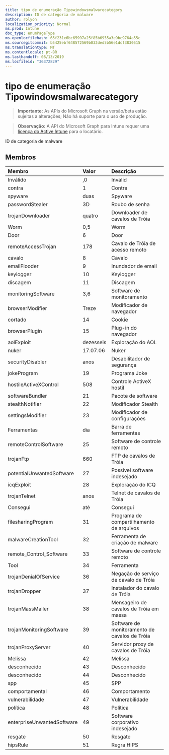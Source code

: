 ```yaml
---
title: tipo de enumeração Tipowindowsmalwarecategory
description: ID de categoria de malware
author: rolyon
localization_priority: Normal
ms.prod: Intune
doc_type: enumPageType
ms.openlocfilehash: 65f231e6bc65997a25f85b6955a3e9bc9764a55c
ms.sourcegitcommit: b5425ebf648572569b032ded5b56e1dcf3830515
ms.translationtype: MT
ms.contentlocale: pt-BR
ms.lasthandoff: 08/13/2019
ms.locfileid: "36372829"
---
```

# <a name="windowsmalwarecategory-enum-type"></a>tipo de enumeração Tipowindowsmalwarecategory

> **Importante:** As APIs do Microsoft Graph na versão/beta estão sujeitas a alterações; Não há suporte para o uso de produção.

> **Observação:** A API do Microsoft Graph para Intune requer uma [licença do Active Intune](https://go.microsoft.com/fwlink/?linkid=839381) para o locatário.

ID de categoria de malware

## <a name="members"></a>Membros
|Membro|Valor|Descrição|
|:---|:---|:---|
|Inválido|,0|Invalid|
|contra|1|Contra|
|spyware|duas|Spyware|
|passwordStealer|3D|Roubo de senha|
|trojanDownloader|quatro|Downloader de cavalos de Tróia|
|Worm|0,5|Worm|
|Door|6|Door|
|remoteAccessTrojan|178|Cavalo de Tróia de acesso remoto|
|cavalo|8 |Cavalo|
|emailFlooder|9 |Inundador de email|
|keylogger|10 |Keylogger|
|discagem|11|Discagem|
|monitoringSoftware|3,6|Software de monitoramento|
|browserModifier|Treze|Modificador de navegador|
|cortado|14|Cookie|
|browserPlugin|15|Plug-in do navegador|
|aolExploit|dezesseis|Exploração do AOL|
|nuker|17.07.06|Nuker|
|securityDisabler|anos|Desabilitador de segurança|
|jokeProgram|19|Programa Joke|
|hostileActiveXControl|508|Controle ActiveX hostil|
|softwareBundler|21|Pacote de software|
|stealthNotifier|22|Modificador Stealth|
|settingsModifier|23|Modificador de configurações|
|Ferramentas|dia|Barra de ferramentas|
|remoteControlSoftware|25|Software de controle remoto|
|trojanFtp|660|FTP de cavalos de Tróia|
|potentialUnwantedSoftware|27|Possível software indesejado|
|icqExploit|28|Exploração do ICQ|
|trojanTelnet|anos|Telnet de cavalos de Tróia|
|Consegui|até|Consegui|
|filesharingProgram|31|Programa de compartilhamento de arquivos|
|malwareCreationTool|32|Ferramenta de criação de malware|
|remote_Control_Software|33|Software de controle remoto|
|Tool|34|Ferramenta|
|trojanDenialOfService|36|Negação de serviço de cavalo de Tróia|
|trojanDropper|37|Instalador do cavalo de Tróia|
|trojanMassMailer|38|Mensageiro de cavalos de Tróia em massa|
|trojanMonitoringSoftware|39|Software de monitoramento de cavalos de Tróia|
|trojanProxyServer|40|Servidor proxy de cavalos de Tróia|
|Melissa|42|Melissa|
|desconhecido|43|Desconhecido|
|desconhecido|44|Desconhecido|
|spp|45|SPP|
|comportamental|46|Comportamento|
|vulnerabilidade|47|Vulnerabilidade|
|política|48|Política|
|enterpriseUnwantedSoftware|49|Software corporativo indesejado|
|resgate|50|Resgate|
|hipsRule|51|Regra HIPS|



